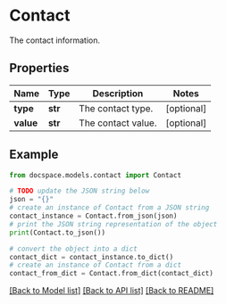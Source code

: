 # Contact

The contact information.

## Properties

Name | Type | Description | Notes
------------ | ------------- | ------------- | -------------
**type** | **str** | The contact type. | [optional] 
**value** | **str** | The contact value. | [optional] 

## Example

```python
from docspace.models.contact import Contact

# TODO update the JSON string below
json = "{}"
# create an instance of Contact from a JSON string
contact_instance = Contact.from_json(json)
# print the JSON string representation of the object
print(Contact.to_json())

# convert the object into a dict
contact_dict = contact_instance.to_dict()
# create an instance of Contact from a dict
contact_from_dict = Contact.from_dict(contact_dict)
```
[[Back to Model list]](../README.md#documentation-for-models) [[Back to API list]](../README.md#documentation-for-api-endpoints) [[Back to README]](../README.md)


